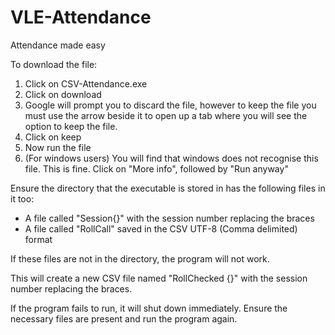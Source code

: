 # VLE-Attendance
Attendance made easy

To download the file:
  1. Click on CSV-Attendance.exe
  2. Click on download
  3. Google will prompt you to discard the file, however to keep the file you must use the arrow beside it to open up a tab where you will see the option to keep the file.
  4. Click on keep
  5. Now run the file
  6. (For windows users) You will find that windows does not recognise this file. This is fine. Click on "More info", followed by "Run anyway"

Ensure the directory that the executable is stored in has the following files in it too:
  - A file called "Session{}" with the session number replacing the braces
  - A file called "RollCall" saved in the CSV UTF-8 (Comma delimited) format

If these files are not in the directory, the program will not work.

This will create a new CSV file named "RollChecked {}" with the session number replacing the braces.

If the program fails to run, it will shut down immediately. Ensure the necessary files are present and run the program again.
